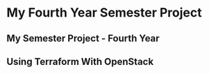 # My Fourth Year Semester Project <br />
## My Semester Project - Fourth Year 
## Using Terraform With OpenStack